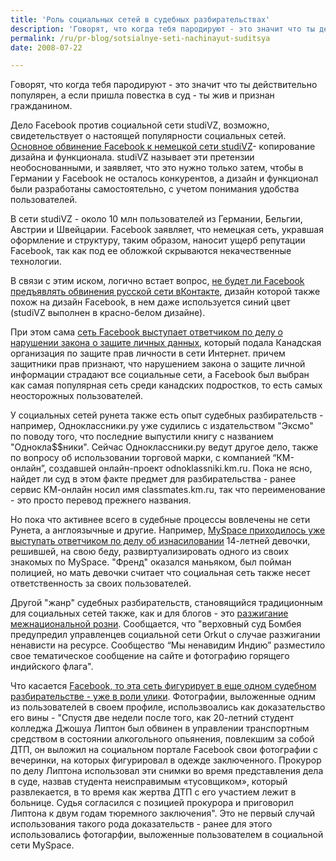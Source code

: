 ```yaml
---
title: 'Роль социальных сетей в судебных разбирательствах'
description: 'Говорят, что когда тебя пародируют - это значит что ты действительно популярен, а если пришла повестка в суд - ты жив и признан гражданином.'
permalink: /ru/pr-blog/sotsialnye-seti-nachinayut-suditsya
date: 2008-07-22

---
```


Говорят, что когда тебя пародируют - это значит что ты действительно популярен, а если пришла повестка в суд - ты жив и признан гражданином.

Дело Facebook против социальной сети studiVZ, возможно, свидетельствует о настоящей популярности социальных сетей. <a href="https://www.americaru.com/news/30176">Основное обвинение Facebook к немецкой сети studiVZ</a>- копирование дизайна и функционала. studiVZ называет эти претензии необоснованными, и заявляет, что это нужно только затем, чтобы в Германии у Facebook не осталось конкурентов, а дизайн и функционал были разработаны самостоятельно, с учетом понимания удобства пользователей.

В сети studiVZ - около 10 млн пользователей из Германии, Бельгии, Австрии и Швейцарии. Facebook заявляет, что немецкая сеть, укравшая оформление и структуру, таким образом, наносит ущерб репутации Facebook, так как под ее обложкой скрываются некачественные технологии.

В связи с этим иском, логично встает вопрос, <a href="https://www.vesti.ru/doc.html?id=195874">не будет ли Facebook предъявлять обвинения русской сети вКонтакте</a>, дизайн которой также похож на дизайн Facebook, в нем даже используется синий цвет (studiVZ выполнен в красно-белом дизайне).

При этом сама <a href="https://www.securitylab.ru/news/354071.php">сеть Facebook выступает ответчиком по делу о нарушении закона о защите личных данных</a>, который подала Канадская организация по защите прав личности в сети Интернет. причем защитники прав признают, что нарушением закона о защите личной информации страдают все социальные сети, а Facebook был выбран как самая популярная сеть среди канадских подростков, то есть самых неосторожных пользователей.

У социальных сетей рунета также есть опыт судебных разбирательств - например, Одноклассники.ру уже судились с издательством "Эксмо" по поводу того, что последние выпустили книгу с названием "Однокла$$ники". Сейчас Одноклассники.ру ведут другое дело, также по вопросу об использовании торговой марки, с компанией  “КМ-онлайн”, создавшей онлайн-проект odnoklassniki.km.ru. Пока не ясно, найдет ли суд в этом факте предмет для разбирательства - ранее сервис КМ-онлайн носил имя classmates.km.ru, так что переименование - это просто перевод прежнего названия.

Но пока что активнее всего в судебные процессы вовлечены не сети Рунета, а англоязычные и другие. Например, <a href="https://internetno.net/2006/06/22/myspace-sex-assault/">MySpace приходилось уже выступать ответчиком по делу об изнасиловании</a> 14-летней девочки, решившей, на свою беду, развиртуализировать одного из своих знакомых по MySpace. "Френд" оказался маньяком, был пойман полицией, но мать девочки считает что социальная сеть также несет ответственность за своих пользователей.

Другой "жанр" судебных разбирательств, становящийся традиционным для социальных сетей также, как  и для блогов - это <a href="https://www.imru.ru/2006/10/13/303/">разжигание межнациональной розни</a>. Сообщается, что "верховный суд Бомбея предупредил управленцев социальной сети Orkut о случае разжигании ненависти на ресурсе. Сообщество “Мы ненавидим Индию” разместило свое тематическое сообщение на сайте и фотографию горящего индийского флага".

Что касается <a href="https://prian.ru/news/10227.html">Facebook, то эта сеть фигурирует в еще одном судебном разбирательстве - уже в роли улики</a>. Фотографии, выложенные одним из пользователей в своем профиле, использвоались как доказательство его вины - "Спустя две недели после того, как 20-летний студент колледжа Джошуа Липтон был обвинен в управлении транспортным средством в состоянии алкогольного опьянения, повлекшим за собой ДТП, он выложил на социальном портале Facebook свои фотографии с вечеринки, на которых фигурировал в одежде заключенного. Прокурор по делу Липтона использовал эти снимки во время представления дела в суде, назвав студента неисправимым «тусовщиком», который развлекается, в то время как жертва ДТП с его участием лежит в больнице. Судья согласился с позицией прокурора и приговорил Липтона к двум годам тюремного заключения". Это не первый случай использования такого рода доказательств - ранее для этого использовались фотогарфии, выложенные пользователем в социальной сети MySpace.

